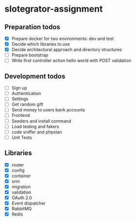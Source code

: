 # slotegrator-assignment

## Preparation todos
- [X] Prepare docker for two environments: dev and test
- [X] Decide which libraries to use
- [X] Decide architectural approach and directory structures
- [ ] Prepare bootstrap
- [ ] Write first controller action hello world with POST validation

## Development todos
- [ ] Sign up
- [ ] Authentication
- [ ] Settings
- [ ] Get random gift
- [ ] Send money to users bank accounts
- [ ] Frontend
- [ ] Seeders and install command
- [ ] Load testing and fakers
- [ ] code sniffer and phpstan
- [ ] Unit Tests

## Libraries
- [X] router
- [X] config
- [X] container
- [X] orm
- [X] migration
- [X] validation
- [X] OAuth 2.0
- [X] Event dispatcher
- [X] RabbitMQ
- [X] Redis
